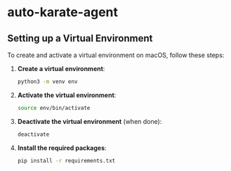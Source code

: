 # auto-karate-agent
## Setting up a Virtual Environment

To create and activate a virtual environment on macOS, follow these steps:

1. **Create a virtual environment**:
    ```sh
    python3 -m venv env
    ```

2. **Activate the virtual environment**:
    ```sh
    source env/bin/activate
    ```

3. **Deactivate the virtual environment** (when done):
    ```sh
    deactivate
    ```
4. **Install the required packages**:
     ```sh
    pip install -r requirements.txt
    ```